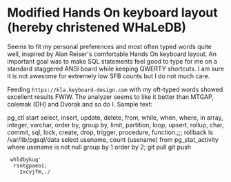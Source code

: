 # Modified Hands On keyboard layout (hereby christened WHaLeDB)

Seems to fit my personal preferences and most often typed words quite well, inspired by Alan Reiser's comfortable Hands On keyboard layout.
An important goal was to make SQL statements feel good to type for me on a standard staggered ANSI board while keeping QWERTY shortcuts. I am sure it is not awesome for extremely low SFB counts but I do not much care.

Feeding `https://kla.keyboard-design.com` with my oft-typed words showed excellent results FWIW.
The analyzer seems to like it better than MTGAP, colemak (DH) and Dvorak and so do I.
Sample text:

pg_ctl start
select, insert, update, delete, from, while, when, where, in array, integer, varchar, order by, group by, limit, partition, loop, upsert, rollup, char, commit, sql, lock, create, drop, trigger, procedure, function.;;;
rollback
ls /var/lib/pgsql/data
select usename, count (usename) from pg_stat_activity where usename is not null group by 1 order by 2;
git pull
git push


```
 whldbykuq' 
  rsntgpaeoi;
    zxcvjfm,./
```

